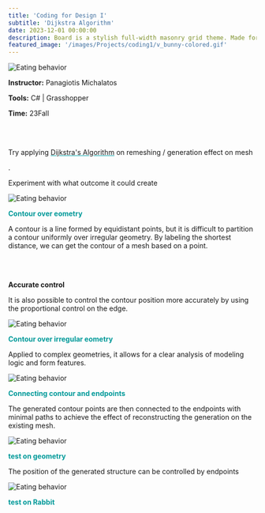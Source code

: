 ```yaml
---
title: 'Coding for Design I'
subtitle: 'Dijkstra Algorithm'
date: 2023-12-01 00:00:00
description: Board is a stylish full-width masonry grid theme. Made for designers, artists, photographers and developers to show off their best work.
featured_image: '/images/Projects/coding1/v_bunny-colored.gif'
---
```


<!-- <div class="gallery" data-columns="3">
	<img src="{{site.baseurl}}/images/Projects/coding1/v_bunny.gif">
	<img src="{{site.baseurl}}/images/Projects/coding1/c_bunny.gif">
    <img src="{{site.baseurl}}/images/Projects/coding1/contour_density.gif">
    <img src="{{site.baseurl}}/images/Projects/coding1/contour1p.gif">
    <img src="{{site.baseurl}}/images/Projects/coding1/contour2p.gif">
    <img src="{{site.baseurl}}/images/Projects/coding1/v_count_tol1.gif">
</div> -->

<div class="kgallery__item">
        <img src="{{site.baseurl}}/images/Projects/coding1/com_path.gif" alt="Eating behavior">
        <div class="kgallery__caption">
            <p><strong>Instructor:</strong> Panagiotis Michalatos</p>
            <p><strong>Tools:</strong> C# | Grasshopper</p>
            <p><strong>Time:</strong> 23Fall</p>
            <br><br>
            <p>Try applying
            <a href="https://en.wikipedia.org/wiki/Dijkstra%27s_algorithm#:~:text=Dijkstra's%20algorithm%20(%2F%CB%88da%C9%AA,and%20published%20three%20years%20later." style="text-decoration: underline; text-decoration-color: rgb(0, 165, 171, 1);"><span style="font-size: inherit; font-weight: inherit;">Dijkstra's Algorithm</span></a> on remeshing / generation effect on mesh</p>
            <p>. </p>
            <p>Experiment with what outcome it could create</p>
        </div>
    </div>

   
<div class="kgallery__item">
        <img src="{{site.baseurl}}/images/Projects/coding1/com_contour.gif" alt="Eating behavior">
        <div class="kgallery__caption">
            <p style="color: rgb(0, 153, 153);"><strong>Contour over eometry</strong></p>
            <p>A contour is a line formed by equidistant points, but it is difficult to partition a contour uniformly over irregular geometry. By labeling the shortest distance, we can get the contour of a mesh based on a point.</p>
            <br><br>
            <p><strong>Accurate control</strong></p>
            <p>It is also possible to control the contour position more accurately by using the proportional control on the edge.</p>
        </div>
    </div>



<div class="kgallery__item">
        <img src="{{site.baseurl}}/images/Projects/coding1/com_contour_bunny.gif" alt="Eating behavior">
        <div class="kgallery__caption">
            <p style="color: rgb(0, 153, 153);"><strong>Contour over irregular eometry</strong></p>
            <p>Applied to complex geometries, it allows for a clear analysis of modeling logic and form features.</p>
        </div>
    </div>

<div class="kgallery__item">
        <img src="{{site.baseurl}}/images/Projects/coding1/com_v.gif" alt="Eating behavior">
        <div class="kgallery__caption">
            <p style="color: rgb(0, 153, 153);"><strong>Connecting contour and endpoints</strong></p>
            <p>The generated contour points are then connected to the endpoints with minimal paths to achieve the effect of reconstructing the generation on the existing mesh.</p>
        </div>
    </div>

<div class="kgallery__item">
        <img src="{{site.baseurl}}/images/Projects/coding1/v_test.png" alt="Eating behavior">
        <div class="kgallery__caption">
            <p style="color: rgb(0, 153, 153);"><strong>test on geometry</strong></p>
            <p>The position of the generated structure can be controlled by endpoints</p>
        </div>
    </div>

<div class="kgallery__item">
        <img src="{{site.baseurl}}/images/Projects/coding1/com_v_rabbit.gif" alt="Eating behavior">
        <div class="kgallery__caption">
            <p style="color: rgb(0, 153, 153);"><strong>test on Rabbit</strong></p>
            <p></p>
        </div>
    </div>
